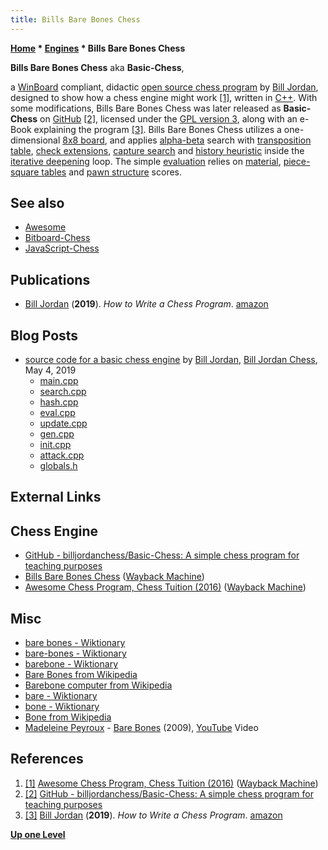```yaml
---
title: Bills Bare Bones Chess
---
```

**[Home](Home "Home") * [Engines](Engines "Engines") * Bills Bare Bones Chess**

**Bills Bare Bones Chess** aka **Basic-Chess**,

a [WinBoard](WinBoard "WinBoard") compliant, didactic [open source chess program](Category:Open_Source "Category:Open Source") by [Bill Jordan](Bill_Jordan "Bill Jordan"), designed to show how a chess engine might work
<a id="cite-note-1" href="#cite-ref-1">[1]</a>, written in [C++](Cpp "Cpp"). With some modifications, Bills Bare Bones Chess was later released as **Basic-Chess** on [GitHub](https://en.wikipedia.org/wiki/GitHub) <a id="cite-note-2" href="#cite-ref-2">[2]</a>, licensed under the [GPL version 3](Free_Software_Foundation#GPL "Free Software Foundation"), along with an e-Book explaining the program <a id="cite-note-3" href="#cite-ref-3">[3]</a>.
Bills Bare Bones Chess utilizes a one-dimensional [8x8 board](8x8_Board "8x8 Board"), and applies [alpha-beta](Alpha-Beta "Alpha-Beta") search with [transposition table](Transposition_Table "Transposition Table"), [check extensions](Check_Extensions "Check Extensions"), [capture search](Quiescence_Search "Quiescence Search") and [history heuristic](History_Heuristic "History Heuristic") inside the [iterative deepening](Iterative_Deepening "Iterative Deepening") loop.
The simple [evaluation](Evaluation "Evaluation") relies on [material](Material "Material"), [piece-square tables](Piece-Square_Tables "Piece-Square Tables") and [pawn structure](Pawn_Structure "Pawn Structure") scores.

## See also

- [Awesome](Awesome "Awesome")
- [Bitboard-Chess](Bitboard-Chess "Bitboard-Chess")
- [JavaScript-Chess](JavaScript-Chess "JavaScript-Chess")

## Publications

- [Bill Jordan](Bill_Jordan "Bill Jordan") (**2019**). *How to Write a Chess Program*. [amazon](https://www.amazon.com/gp/product/B07SVX1V73/ref=dbs_a_def_rwt_hsch_vapi_tkin_p1_i0)

## Blog Posts

- [source code for a basic chess engine](https://billjordanchess.blogspot.com/2019/05/i-am-making-available-source-code-for.html) by [Bill Jordan](Bill_Jordan "Bill Jordan"), [Bill Jordan Chess](https://billjordanchess.blogspot.com), May 4, 2019
  - [main.cpp](https://billjordanchess.blogspot.com/2019/05/maincpp.html)
  - [search.cpp](https://billjordanchess.blogspot.com/2019/05/searchcpp.html)
  - [hash.cpp](https://billjordanchess.blogspot.com/2019/05/hashcpp.html)
  - [eval.cpp](https://billjordanchess.blogspot.com/2019/05/evalcpp.html)
  - [update.cpp](https://billjordanchess.blogspot.com/2019/05/updatecpp.html)
  - [gen.cpp](https://billjordanchess.blogspot.com/2019/05/gencpp.html)
  - [init.cpp](https://billjordanchess.blogspot.com/2019/05/initcpp.html)
  - [attack.cpp](https://billjordanchess.blogspot.com/2019/05/attackcpp.html)
  - [globals.h](https://billjordanchess.blogspot.com/2019/05/globalsh.html)

## External Links

## Chess Engine

- [GitHub - billjordanchess/Basic-Chess: A simple chess program for teaching purposes](https://github.com/billjordanchess/Basic-Chess)
- [Bills Bare Bones Chess](http://web.archive.org/web/20161111132747/http://www.chess-tuition.com/bbb//bbbc.html) ([Wayback Machine](https://en.wikipedia.org/wiki/Wayback_Machine))
- [Awesome Chess Program, Chess Tuition (2016)](http://web.archive.org/web/20161012202911/http://chess-tuition.com/awesome.html) ([Wayback Machine](https://en.wikipedia.org/wiki/Wayback_Machine))

## Misc

- [bare bones - Wiktionary](https://en.wiktionary.org/wiki/bare_bones)
- [bare-bones - Wiktionary](https://en.wiktionary.org/wiki/bare-bones)
- [barebone - Wiktionary](https://en.wiktionary.org/wiki/barebone)
- [Bare Bones from Wikipedia](https://en.wikipedia.org/wiki/Bare_Bones)
- [Barebone computer from Wikipedia](https://en.wikipedia.org/wiki/Barebone_computer)
- [bare - Wiktionary](https://en.wiktionary.org/wiki/bare)
- [bone - Wiktionary](https://en.wiktionary.org/wiki/bone)
- [Bone from Wikipedia](https://en.wikipedia.org/wiki/Bone)
- [Madeleine Peyroux](https://en.wikipedia.org/wiki/Madeleine_Peyroux) - [Bare Bones](<https://en.wikipedia.org/wiki/Bare_Bones_(Madeleine_Peyroux_album)>) (2009), [YouTube](https://en.wikipedia.org/wiki/YouTube) Video

## References

1. <a id="cite-ref-1" href="#cite-note-1">[1]</a> [Awesome Chess Program, Chess Tuition (2016)](http://web.archive.org/web/20161012202911/http://chess-tuition.com/awesome.html) ([Wayback Machine](https://en.wikipedia.org/wiki/Wayback_Machine))
1. <a id="cite-ref-2" href="#cite-note-2">[2]</a> [GitHub - billjordanchess/Basic-Chess: A simple chess program for teaching purposes](https://github.com/billjordanchess/Basic-Chess)
1. <a id="cite-ref-3" href="#cite-note-3">[3]</a> [Bill Jordan](Bill_Jordan "Bill Jordan") (**2019**). *How to Write a Chess Program*. [amazon](https://www.amazon.com/gp/product/B07SVX1V73/ref=dbs_a_def_rwt_hsch_vapi_tkin_p1_i0)

**[Up one Level](Engines "Engines")**

